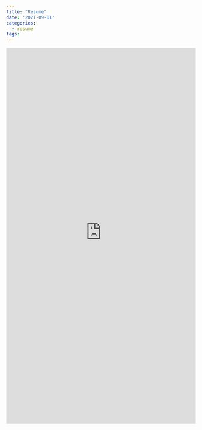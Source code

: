 ```yaml
---
title: "Resume"
date: '2021-09-01'
categories:
  - resume
tags:
---
```


<!-- <embed src="/assets/images/lamp.pdf" width="500" height="375"> -->

<iframe src="https://raw.githubusercontent.com/jthaller/short_resume/fd9a6f99c33061fbd4b50cb3b3e7e79f1537545a/Jeremy_Thaller_Resume.pdf" width="100%" height="1000px" style="border:none;"></iframe>